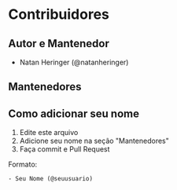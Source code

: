 # Contribuidores

## Autor e Mantenedor
- Natan Heringer (@natanheringer)

## Mantenedores
<!-- Adicione seu nome aqui -->

## Como adicionar seu nome
1. Edite este arquivo
2. Adicione seu nome na seção "Mantenedores"
3. Faça commit e Pull Request

Formato:
```
- Seu Nome (@seuusuario)
```
